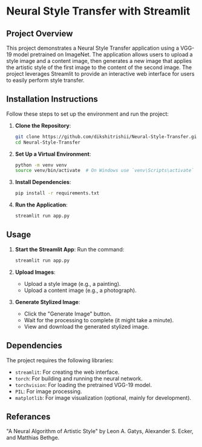 # Neural Style Transfer with Streamlit

## Project Overview

This project demonstrates a Neural Style Transfer application using a VGG-19 model pretrained on ImageNet. The application allows users to upload a style image and a content image, then generates a new image that applies the artistic style of the first image to the content of the second image. The project leverages Streamlit to provide an interactive web interface for users to easily perform style transfer.

## Installation Instructions

Follow these steps to set up the environment and run the project:

1. **Clone the Repository**:
    ```bash
    git clone https://github.com/dikshitrishii/Neural-Style-Transfer.git
    cd Neural-Style-Transfer
    ```

2. **Set Up a Virtual Environment**:
    ```bash
    python -m venv venv
    source venv/bin/activate  # On Windows use `venv\Scripts\activate`
    ```

3. **Install Dependencies**:
    ```bash
    pip install -r requirements.txt
    ```

4. **Run the Application**:
    ```bash
    streamlit run app.py
    ```

## Usage

1. **Start the Streamlit App**:
    Run the command:
    ```bash
    streamlit run app.py
    ```

2. **Upload Images**:
    - Upload a style image (e.g., a painting).
    - Upload a content image (e.g., a photograph).

3. **Generate Stylized Image**:
    - Click the "Generate Image" button.
    - Wait for the processing to complete (it might take a minute).
    - View and download the generated stylized image.

## Dependencies

The project requires the following libraries:

- `streamlit`: For creating the web interface.
- `torch`: For building and running the neural network.
- `torchvision`: For loading the pretrained VGG-19 model.
- `PIL`: For image processing.
- `matplotlib`: For image visualization (optional, mainly for development).

## Referances
 "A Neural Algorithm of Artistic Style" by Leon A. Gatys, Alexander S. Ecker, and Matthias Bethge.

